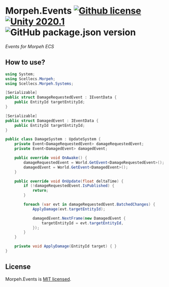 # Morpeh.Events [![Github license](https://img.shields.io/github/license/codewriter-packages/Morpeh.Events.svg?style=flat-square)](#) [![Unity 2020.1](https://img.shields.io/badge/Unity-2020.1+-2296F3.svg?style=flat-square)](#) ![GitHub package.json version](https://img.shields.io/github/package-json/v/codewriter-packages/Morpeh.Events?style=flat-square)
_Events for Morpeh ECS_

## How to use?

```csharp
using System;
using Scellecs.Morpeh;
using Scellecs.Morpeh.Systems;

[Serializable]
public struct DamageRequestedEvent : IEventData {
    public EntityId targetEntityId;
}

[Serializable]
public struct DamagedEvent : IEventData {
    public EntityId targetEntityId;
}

public class DamageSystem : UpdateSystem {
    private Event<DamageRequestedEvent> damageRequestedEvent;
    private Event<DamagedEvent> damagedEvent;

    public override void OnAwake() {
        damageRequestedEvent = World.GetEvent<DamageRequestedEvent>();
        damagedEvent = World.GetEvent<DamagedEvent>();
    }

    public override void OnUpdate(float deltaTime) {
        if (!damageRequestedEvent.IsPublished) {
            return;
        }

        foreach (var evt in damageRequestedEvent.BatchedChanges) {
            ApplyDamage(evt.targetEntityId);

            damagedEvent.NextFrame(new DamagedEvent {
                targetEntityId = evt.targetEntityId,
            });
        }
    }

    private void ApplyDamage(EntityId target) { }
}
```

## License

Morpeh.Events is [MIT licensed](./LICENSE.md).
